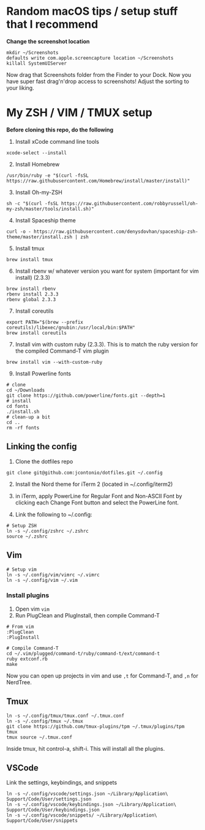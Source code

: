 # Random macOS tips / setup stuff that I recommend

**Change the screenshot location**

```
mkdir ~/Screenshots
defaults write com.apple.screencapture location ~/Screenshots
killall SystemUIServer
```

Now drag that Screenshots folder from the Finder to your Dock. Now you have super fast drag'n'drop access to screenshots! Adjust the sorting to your liking. 

# My ZSH / VIM / TMUX setup

**Before cloning this repo, do the following**

1. Install xCode command line tools

`xcode-select --install`

2. Install Homebrew

`/usr/bin/ruby -e "$(curl -fsSL https://raw.githubusercontent.com/Homebrew/install/master/install)"`

3. Install Oh-my-ZSH

`sh -c "$(curl -fsSL https://raw.githubusercontent.com/robbyrussell/oh-my-zsh/master/tools/install.sh)"`

4. Install Spaceship theme

`curl -o - https://raw.githubusercontent.com/denysdovhan/spaceship-zsh-theme/master/install.zsh | zsh`

5. Install tmux

`brew install tmux`

6. Install rbenv w/ whatever version you want for system (important for vim install) (2.3.3)

```
brew install rbenv
rbenv install 2.3.3
rbenv global 2.3.3
```

7. Install coreutils

```
export PATH="$(brew --prefix coreutils)/libexec/gnubin:/usr/local/bin:$PATH"
brew install coreutils
```

7. Install vim with custom ruby (2.3.3). This is to match the ruby version for the compiled Command-T vim plugin

`brew install vim --with-custom-ruby`

9. Install Powerline fonts

```
# clone
cd ~/Downloads
git clone https://github.com/powerline/fonts.git --depth=1
# install
cd fonts
./install.sh
# clean-up a bit
cd ..
rm -rf fonts
```

## Linking the config

1. Clone the dotfiles repo

`git clone git@github.com:jcontonio/dotfiles.git ~/.config`

2. Install the Nord theme for iTerm 2 (located in ~/.config/iterm2)

3. in iTerm, apply PowerLine for Regular Font and Non-ASCII Font by clicking each Change Font button and select the PowerLine font.

4. Link the following to ~/.config:

```
# Setup ZSH
ln -s ~/.config/zshrc ~/.zshrc
source ~/.zshrc
```

## Vim

```
# Setup vim
ln -s ~/.config/vim/vimrc ~/.vimrc
ln -s ~/.config/vim ~/.vim
```

### Install plugins

1. Open vim `vim`
2. Run PlugClean and PlugInstall, then compile Command-T

```
# From vim
:PlugClean
:PlugInstall

# Compile Command-T
cd ~/.vim/plugged/command-t/ruby/command-t/ext/command-t
ruby extconf.rb
make
```

Now you can open up projects in vim and use `,t` for Command-T, and `,n` for NerdTree.

## Tmux
```
ln -s ~/.config/tmux/tmux.conf ~/.tmux.conf
ln -s ~/.config/tmux ~/.tmux
git clone https://github.com/tmux-plugins/tpm ~/.tmux/plugins/tpm
tmux
tmux source ~/.tmux.conf
```

Inside tmux, hit control-a, shift-i. This will install all the plugins.

## VSCode

Link the settings, keybindings, and snippets

```
ln -s ~/.config/vscode/settings.json ~/Library/Application\ Support/Code/User/settings.json
ln -s ~/.config/vscode/keybindings.json ~/Library/Application\ Support/Code/User/keybindings.json
ln -s ~/.config/vscode/snippets/ ~/Library/Application\ Support/Code/User/snippets
```
